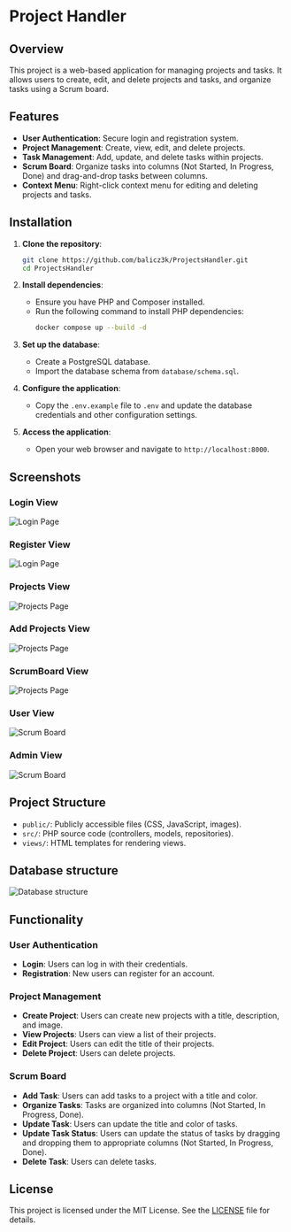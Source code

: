 # Project Handler

## Overview

This project is a web-based application for managing projects and tasks. It allows users to create, edit, and delete projects and tasks, and organize tasks using a Scrum board.

## Features

- **User Authentication**: Secure login and registration system.
- **Project Management**: Create, view, edit, and delete projects.
- **Task Management**: Add, update, and delete tasks within projects.
- **Scrum Board**: Organize tasks into columns (Not Started, In Progress, Done) and drag-and-drop tasks between columns.
- **Context Menu**: Right-click context menu for editing and deleting projects and tasks.

## Installation

1. **Clone the repository**:
    ```bash
    git clone https://github.com/balicz3k/ProjectsHandler.git
    cd ProjectsHandler
    ```

2. **Install dependencies**:
    - Ensure you have PHP and Composer installed.
    - Run the following command to install PHP dependencies:
        ```bash
        docker compose up --build -d
        ```

3. **Set up the database**:
    - Create a PostgreSQL database.
    - Import the database schema from `database/schema.sql`.

4. **Configure the application**:
    - Copy the `.env.example` file to `.env` and update the database credentials and other configuration settings.

5. **Access the application**:
    - Open your web browser and navigate to `http://localhost:8000`.

## Screenshots

### Login View
![Login Page](public/screenshots/login.png)

### Register View
![Login Page](public/screenshots/register.png)

### Projects View
![Projects Page](public/screenshots/projects.png)

### Add Projects View
![Projects Page](public/screenshots/add-project.png)

### ScrumBoard View
![Projects Page](public/screenshots/scrum-board.png)

### User View
![Scrum Board](public/screenshots/user.png)

### Admin View
![Scrum Board](public/screenshots/admin.png)

## Project Structure

- `public/`: Publicly accessible files (CSS, JavaScript, images).
- `src/`: PHP source code (controllers, models, repositories).
- `views/`: HTML templates for rendering views.

## Database structure
![Database structure](diagram_ERD.png)

## Functionality

### User Authentication

- **Login**: Users can log in with their credentials.
- **Registration**: New users can register for an account.

### Project Management

- **Create Project**: Users can create new projects with a title, description, and image.
- **View Projects**: Users can view a list of their projects.
- **Edit Project**: Users can edit the title of their projects.
- **Delete Project**: Users can delete projects.

### Scrum Board

- **Add Task**: Users can add tasks to a project with a title and color.
- **Organize Tasks**: Tasks are organized into columns (Not Started, In Progress, Done).
- **Update Task**: Users can update the title and color of tasks.
- **Update Task Status**: Users can update the status of tasks by dragging and dropping them to appropriate columns (Not Started, In Progress, Done).
- **Delete Task**: Users can delete tasks.

## License

This project is licensed under the MIT License. See the [LICENSE](LICENSE) file for details.
